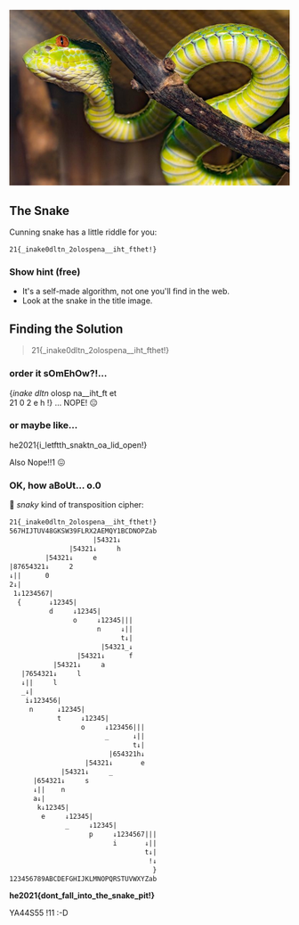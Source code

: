 ![The Snake](challenge35.jpg)

## The Snake

Cunning snake has a little riddle for you:

    21{_inake0dltn_2olospena__iht_fthet!}

### Show hint (free)
* It's a self-made algorithm, not one you'll find in the web.
* Look at the snake in the title image.

## Finding the Solution

> 21{_inake0dltn_2olospena__iht_fthet!}

### order it sOmEhOw?!…
  {_inake dltn_ olosp na__iht_ft et  
21       0     2     e          h  !}
…
NOPE! 😑

### or maybe like…

he2021{i_letftth_snaktn_oa_lid_open!}

Also Nope!!1 😖

### OK, how aBoUt… o.0

🐍 _snaky_ kind of transposition cipher:

```
21{_inake0dltn_2olospena__iht_fthet!}
567HIJTUV48GKSW39FLRX2AEMQY1BCDNOPZab
                     |54321↓         
               |54321↓     h           
         |54321↓     e                 
|87654321↓     2                         
↓||      0                              
2↓|                                                 
 1↓1234567|                             
  {       ↓12345|                         
          d     ↓12345|                  
                o     ↓12345|||        
                      n     ↓||              
                            t↓|       
                       |54321_↓         
                 |54321↓      f             
           |54321↓     a                 
   |7654321↓     l                         
   ↓||     l                             
   _↓|                                               
    i↓123456|                             
     n      ↓12345|                         
            t     ↓12345|                  
                  o     ↓123456|||          
                        _      ↓||          
                               t↓|             
                         |654321h↓             
                   |54321↓       e              
             |54321↓     _                 
      |654321↓     s                         
      ↓||    n                            
      a↓|                                               
       k↓12345|                             
        e     ↓12345|                         
              _     ↓12345|                  
                    p     ↓1234567|||         
                          i       ↓||    
                                  t↓|   
                                   !↓    
                                    }  
123456789ABCDEFGHIJKLMNOPQRSTUVWXYZab
```
**he2021{dont_fall_into_the_snake_pit!}**

YA44S55 !11 :-D
